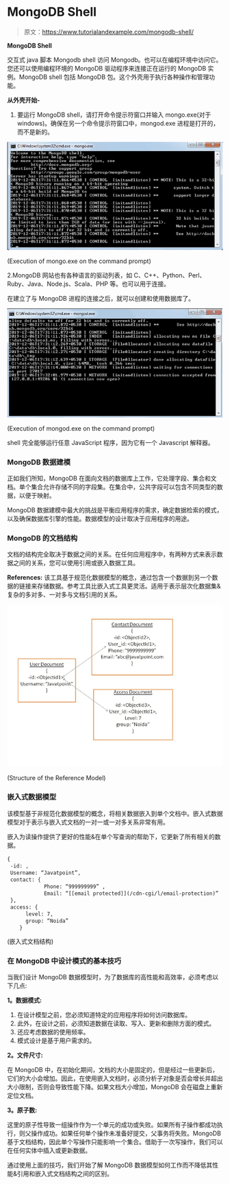 # MongoDB Shell

> 原文：<https://www.tutorialandexample.com/mongodb-shell/>

**MongoDB Shell**

交互式 java 脚本 Mongodb shell 访问 Mongodb。也可以在编程环境中访问它。您还可以使用编程环境的 MongoDB 驱动程序来连接正在运行的 MongoDB 实例。MongoDB shell 包括 MongoDB 包。这个外壳用于执行各种操作和管理功能。

**从外壳开始-**

1.  要运行 MongoDB shell，请打开命令提示符窗口并输入 mongo.exe(对于 windows)。确保在另一个命令提示符窗口中，mongod.exe 进程是打开的，而不是新的。

![Start with the shell](img/53a6a673929c2722659b3c5722b5fc01.png)

(Execution of mongo.exe on the command prompt)



2.MongoDB 网站也有各种语言的驱动列表，如 C、C++、Python、Perl、Ruby、Java、Node.js、Scala、PHP 等。也可以用于连接。

在建立了与 MongoDB 进程的连接之后，就可以创建和使用数据库了。

![Execution of mongod.exe on the command prompt](img/273c9acce62a8e1089bd3261f9b1449d.png)

(Execution of mongod.exe on the command prompt)



shell 完全能够运行任意 JavaScript 程序，因为它有一个 Javascript 解释器。

### MongoDB 数据建模

正如我们所知，MongoDB 在面向文档的数据库上工作，它处理字段、集合和文档。单个集合允许存储不同的字段集。在集合中，公共字段可以包含不同类型的数据，以便于映射。

MongoDB 数据建模中最大的挑战是平衡应用程序的需求，确定数据检索的模式，以及确保数据库引擎的性能。数据模型的设计取决于应用程序的用途。

### MongoDB 的文档结构

文档的结构完全取决于数据之间的关系。在任何应用程序中，有两种方式来表示数据之间的关系，您可以使用引用或嵌入数据工具。

**References:** 该工具基于规范化数据模型的概念，通过包含一个数据到另一个数据的链接来存储数据。参考工具比嵌入式工具更灵活。适用于表示层次化数据集&复杂的多对多、一对多与文档引用的关系。

![Structure of the Reference Model](img/fbb17908d0d5ecd8aa2f4fc6fe0568f9.png)

(Structure of the Reference Model)



### 嵌入式数据模型

该模型基于非规范化数据模型的概念，将相关数据嵌入到单个文档中。嵌入式数据模型对于表示与嵌入式文档的一对一或一对多关系非常有用。

嵌入为读操作提供了更好的性能&在单个写查询的帮助下，它更新了所有相关的数据。

```
{
 -id: ,
 Username: “Javatpoint”,
 contact: {    
            Phone: “999999999” ,
            Email: “[[email protected]](/cdn-cgi/l/email-protection)”
 },
 access: {
      level: 7,
      group: “Noida”
    } 
```

(嵌入式文档结构)

### 在 MongoDB 中设计模式的基本技巧

当我们设计 MongoDB 数据模型时，为了数据库的高性能和高效率，必须考虑以下几点:

**1。数据模式:**

1.  在设计模型之前，您必须知道特定的应用程序将如何访问数据库。
2.  此外，在设计之前，必须知道数据在读取、写入、更新和删除方面的模式。
3.  还应考虑数据的使用频率。
4.  模式设计是基于用户需求的。

**2。文件尺寸:**

在 MongoDB 中，在初始化期间，文档的大小是固定的，但是经过一些更新后，它们的大小会增加。因此，在使用嵌入文档时，必须分析子对象是否会增长并超出大小限制，否则会导致性能下降。如果文档大小增加，MongoDB 会在磁盘上重新定位文档。

**3。原子数:**

这里的原子性导致一组操作作为一个单元的成功或失败。如果所有子操作都成功执行，则父操作成功。如果任何单个操作未准备好提交，父事务将失败。MongoDB 基于文档结构，因此单个写操作只能影响一个集合。借助于一次写操作，我们可以在任何实体中插入或更新数据。

通过使用上面的技巧，我们开始了解 MongoDB 数据模型如何工作而不降低其性能&引用和嵌入式文档结构之间的区别。